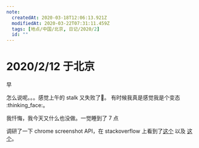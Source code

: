 ```yaml
---
note:
  createdAt: 2020-03-18T12:06:13.921Z
  modifiedAt: 2020-03-22T07:31:11.459Z
  tags: [地点/中国/北京, 日记/2020/2]
  id: ""
---
```


# 2020/2/12 于北京

<!-- @timer "date":"Wed Feb 12 2020 09:13:36 GMT+0800 (CST) -->

早

<!-- @timer "date":"Wed Feb 12 2020 13:34:34 GMT+0800 (China Standard Time)","duration":"about 4 hours -->

怎么说呢。。。感觉上午的 stalk 又失败了:new_moon_with_face:。 有时候我真是感觉我是个变态 :thinking_face:。

<!-- @timer "date":"Wed Feb 12 2020 20:39:39 GMT+0800 (China Standard Time)","duration":"about 7 hours -->

我忏悔，我今天又什么也没做。一觉睡到了 7 点

<!-- @timer "date":"Wed Feb 12 2020 21:22:15 GMT+0800 (China Standard Time)","duration":"43 minutes -->

调研了一下 chrome screenshot API，在 stackoverflow 上看到了[这个](https://stackoverflow.com/questions/4573956/taking-screenshot-using-javascript-for-chrome-extensions/4574782) 以及 [这个](https://stackoverflow.com/questions/38181137/how-can-i-take-screenshot-of-some-specific-area-using-javascript-in-chrome-exten)。
